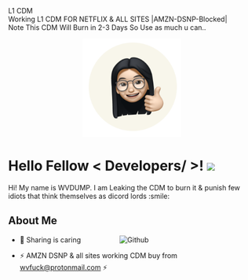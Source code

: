 
 <div size='20px'> L1 CDM
</div>


 <div size='20px'> Working L1 CDM FOR NETFLIX & ALL SITES |AMZN-DSNP-Blocked|
</div>


 <div size='20px'>  Note This CDM Will Burn in 2-3 Days So Use as much u can..
</div>

<p align="center">
    <img width="200" src="https://github.com/Kathryn-Jie/Kathryn-Jie/blob/main/kathryn.png">
</p>

<h1> Hello Fellow < Developers/ >! <img src = "https://raw.githubusercontent.com/MartinHeinz/MartinHeinz/master/wave.gif" width = 30px> </h1>
<p align='center'>
</p>



<div size='20px'> Hi! My name is WVDUMP. I am Leaking the CDM to burn it & punish few idiots that think themselves as dicord lords :smile: 
</div>

<h2> About Me </h2>

<img width="55%" align="right" alt="Github" src="https://raw.githubusercontent.com/onimur/.github/master/.resources/git-header.svg" />

  
- 👯 Sharing is caring
  

- ⚡ AMZN DSNP & all sites working CDM buy from wvfuck@protonmail.com ⚡ 

  
<br>
<br>
  <br>
  
